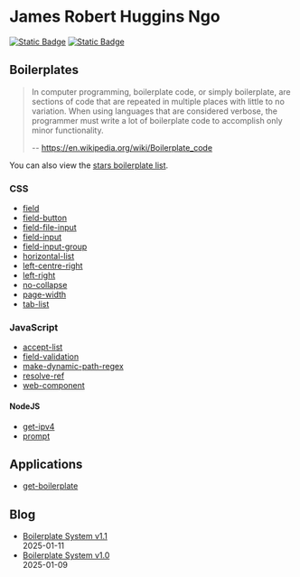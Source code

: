 # James Robert Huggins Ngo

[![Static Badge](https://img.shields.io/badge/GitHub%20Repo-6e5494)](https://github.com/JamesRobertHugginsNgo/JamesRobertHugginsNgo.github.io)
[![Static Badge](https://img.shields.io/badge/GitHub%20Page-4078c0)](https://jamesroberthugginsngo.github.io)

## Boilerplates

> In computer programming, boilerplate code, or simply boilerplate, are sections of code that are repeated in multiple places with little to no variation. When using languages that are considered verbose, the programmer must write a lot of boilerplate code to accomplish only minor functionality.
>
> -- https://en.wikipedia.org/wiki/Boilerplate_code

You can also view the [stars boilerplate list](https://github.com/stars/JamesRobertHugginsNgo/lists/boilerplate).

### CSS

- [field](https://github.com/JamesRobertHugginsNgo/field)
- [field-button](https://github.com/JamesRobertHugginsNgo/field-button)
- [field-file-input](https://github.com/JamesRobertHugginsNgo/field-file-input)
- [field-input](https://github.com/JamesRobertHugginsNgo/field-input)
- [field-input-group](https://github.com/JamesRobertHugginsNgo/field-input-group)
- [horizontal-list](https://github.com/JamesRobertHugginsNgo/horizontal-list)
- [left-centre-right](https://github.com/JamesRobertHugginsNgo/left-centre-right)
- [left-right](https://github.com/JamesRobertHugginsNgo/left-right)
- [no-collapse](https://github.com/JamesRobertHugginsNgo/no-collapse)
- [page-width](https://github.com/JamesRobertHugginsNgo/page-width)
- [tab-list](https://github.com/JamesRobertHugginsNgo/tab-list)

### JavaScript

- [accept-list](https://github.com/JamesRobertHugginsNgo/accept-list)
- [field-validation](https://github.com/JamesRobertHugginsNgo/field-validation)
- [make-dynamic-path-regex](https://github.com/JamesRobertHugginsNgo/make-dynamic-path-regex)
- [resolve-ref](https://github.com/JamesRobertHugginsNgo/resolve-ref)
- [web-component](https://github.com/JamesRobertHugginsNgo/web-component)

#### NodeJS

- [get-ipv4](https://github.com/JamesRobertHugginsNgo/get-ipv4)
- [prompt](https://github.com/JamesRobertHugginsNgo/prompt)

## Applications

- [get-boilerplate](https://github.com/JamesRobertHugginsNgo/get-boilerplate)

## Blog

- [Boilerplate System v1.1](doc/boilerplate-system-1.1.md)\
2025-01-11
- [Boilerplate System v1.0](doc/boilerplate-system-1.0.md)\
2025-01-09
